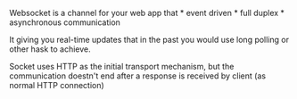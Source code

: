 Websocket is a channel for your web app that
	* event driven
	* full duplex
	* asynchronous communication

It giving you real-time updates that in the past you would use long polling or other hask to achieve.

Socket uses HTTP as the initial transport mechanism, but the communication doestn't end after a response is received by client (as normal HTTP connection) 
